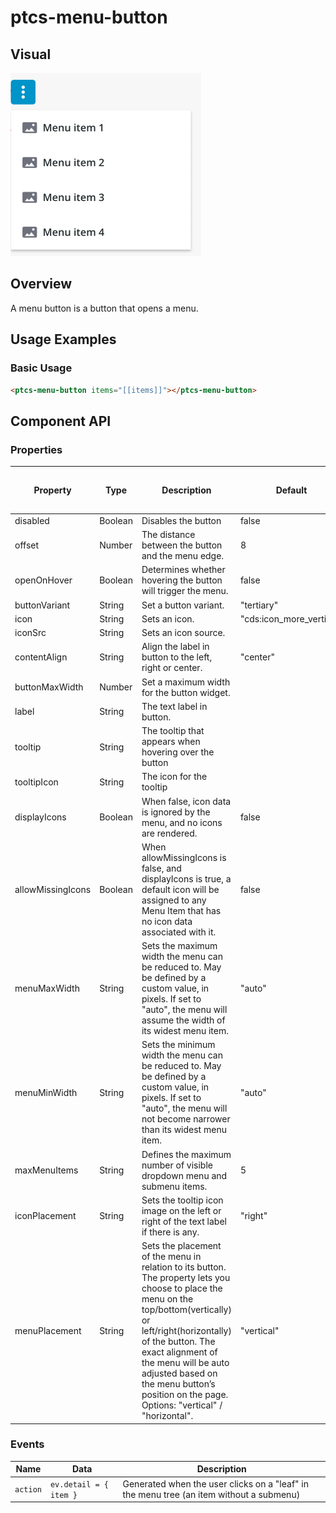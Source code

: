 # ptcs-menu-button

## Visual

<img src="img/ptcs-menu-button.png">

## Overview

A menu button is a button that opens a menu.

## Usage Examples

### Basic Usage

```html
<ptcs-menu-button items="[[items]]"></ptcs-menu-button>
```

## Component API

### Properties

| Property            | Type    | Description                                                                                                  |  Default                                  | Triggers a changed event? |
| ------------------- | ------- | ------------------------------------------------------------------------------------------------------------ | ----------------------------------------- | ------------------------- |
| disabled            | Boolean | Disables the button                                                                                          | false                                     | No                        |
| offset              | Number  | The distance between the button and the menu edge.                                                           | 8                                         | No                        |
| openOnHover         | Boolean | Determines whether hovering the button will trigger the menu.                                                | false                                     | No                        |
| buttonVariant       | String  | Set a button variant.                                                                                        | "tertiary"                                | No                        |
| icon                | String  | Sets an icon.                                                                                                | "cds:icon_more_vertical"                  | No                        |
| iconSrc             | String  | Sets an icon source.                                                                                         |                                           | No                        |
| contentAlign        | String  | Align the label in button to the left, right or center.                                                      | "center"                                  | No                        |
| buttonMaxWidth      | Number  | Set a maximum width for the button widget.                                                                   |                                           | No                        |
| label               | String  | The text label in button.                                                                                    |                                           | No                        |
| tooltip             | String  | The tooltip that appears when hovering over the button                                                       |                                           | No                        |
| tooltipIcon         | String  | The icon for the tooltip                                                                                     |                                           | No                        |
| displayIcons        | Boolean | When false, icon data is ignored by the menu, and no icons are rendered.                                     | false                                     | No                        |
| allowMissingIcons   | Boolean | When allowMissingIcons is false, and displayIcons is true, a default icon will be assigned to any Menu Item that has no icon data associated with it.|false| No                      |
| menuMaxWidth        | String  | Sets the maximum width the menu can be reduced to. May be defined by a custom value, in pixels. If set to "auto", the menu will assume the width of its widest menu item.  |"auto"|No|
| menuMinWidth     | String  | Sets the minimum width the menu can be reduced to. May be defined by a custom value, in pixels. If set to "auto", the menu will not become narrower than its widest menu item.|"auto"|No|
| maxMenuItems        | String  | Defines the maximum number of visible dropdown menu and submenu items.                                       | 5                                         | No                        |
| iconPlacement       | String  | Sets the tooltip icon image on the left or right of the text label if there is any.                          | "right"                                   | No                        |
| menuPlacement       | String  | Sets the placement of the menu in relation to its button. The property lets you choose to place the menu on the top/bottom(vertically) or left/right(horizontally) of the button. The exact alignment of the menu will be auto adjusted based on the menu button’s position on the page. Options: "vertical" / "horizontal".         | "vertical"                                | No                        |

### Events

| Name     | Data                   | Description                                                                            |
| -------- | ---------------------- | -------------------------------------------------------------------------------------- |
| `action` | `ev.detail = { item }` | Generated when the user clicks on a "leaf" in the menu tree (an item without a submenu)|
